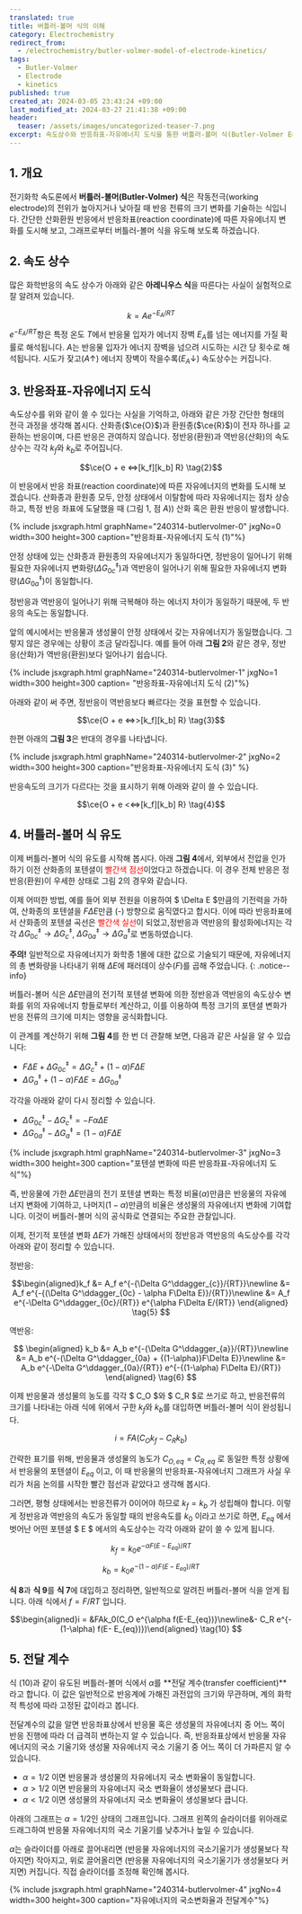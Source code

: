 ```yaml
---
translated: true
title: 버틀러-볼머 식의 이해
category: Electrochemistry
redirect_from:
  - /electrochemistry/butler-volmer-model-of-electrode-kinetics/
tags:
  - Butler-Volmer
  - Electrode
  - kinetics
published: true
created_at: 2024-03-05 23:43:24 +09:00
last_modified_at: 2024-03-27 21:41:38 +09:00
header:
  teaser: /assets/images/uncategorized-teaser-7.png
excerpt: 속도상수와 반응좌표-자유에너지 도식을 통한 버틀러-볼머 식(Butler-Volmer Equation)의 유도 과정 및 이해
---
```


## 1. 개요

전기화학 속도론에서 **버틀러-볼머(Butler-Volmer) 식**은 작동전극(working electrode)의 전위가 높아지거나 낮아질 때 반응 전류의 크기 변화를 기술하는 식입니다.  간단한 산화환원 반응에서 반응좌표(reaction coordinate)에 따른 자유에너지 변화를 도시해 보고, 그래프로부터 버틀러-볼머 식을 유도해 보도록 하겠습니다.

## 2. 속도 상수

많은 화학반응의 속도 상수가 아래와 같은 **아레니우스 식**을 따른다는 사실이 실험적으로 잘 알려져 있습니다.

$$ k = Ae^{-E_A/RT} \tag{1}$$

$e^{-E_A/RT}$항은 특정 온도 $T$에서 반응물 입자가 에너지 장벽 $E_A$를 넘는 에너지를 가질 확률로 해석됩니다.  $A$는 반응물 입자가 에너지 장벽을 넘으려 시도하는 시간 당 횟수로 해석됩니다.  시도가 잦고($A\uparrow$) 에너지 장벽이 작을수록($E_A\downarrow$) 속도상수는 커집니다.

## 3. 반응좌표-자유에너지 도식

속도상수를 위와 같이 쓸 수 있다는 사실을 기억하고, 아래와 같은 가장 간단한 형태의 전극 과정을 생각해 봅시다.  산화종($\ce{O}$)과 환원종($\ce{R}$)이 전자 하나를 교환하는 반응이며, 다른 반응은 관여하지 않습니다.  정반응(환원)과 역반응(산화)의 속도상수는 각각 ${k_f}$와 ${k_b}$로 주어집니다.

$$\ce{O + e <=>[k_f][k_b] R} \tag{2}$$

이 반응에서 반응 좌표(reaction coordinate)에 따른 자유에너지의 변화를 도시해 보겠습니다.  산화종과 환원종 모두, 안정 상태에서 이탈함에 따라 자유에너지는 점차 상승하고, 특정 반응 좌표에 도달했을 때 (그림 1, 점 $A$)) 산화 혹은 환원 반응이 발생합니다.

{% include jsxgraph.html graphName="240314-butlervolmer-0" jxgNo=0 width=300 height=300 caption="반응좌표-자유에너지 도식 (1)"%}

안정 상태에 있는 산화종과 환원종의 자유에너지가 동일하다면, 정반응이 일어나기 위해 필요한 자유에너지 변화량($\Delta G^\ddagger_{0c}$)과 역반응이 일어나기 위해 필요한 자유에너지 변화량($\Delta G^\ddagger_{0a}$)이 동일합니다.

정반응과 역반응이 일어나기 위해 극복해야 하는 에너지 차이가 동일하기 때문에, 두 반응의 속도는 동일합니다.

앞의 예시에서는 반응물과 생성물이 안정 상태에서 갖는 자유에너지가 동일했습니다.  그렇지 않은 경우에는 상황이 조금 달라집니다.  예를 들어 아래 **그림 2**와 같은 경우, 정반응(산화)가 역반응(환원)보다 일어나기 쉽습니다.

{% include jsxgraph.html graphName="240314-butlervolmer-1" jxgNo=1 width=300 height=300 caption= "반응좌표-자유에너지 도식 (2)"%}

아래와 같이 써 주면, 정반응이 역반응보다 빠르다는 것을 표현할 수 있습니다.

$$\ce{O + e <=>>[k_f][k_b] R} \tag{3}$$

한편 아래의 **그림 3**은 반대의 경우를 나타냅니다.

{% include jsxgraph.html graphName="240314-butlervolmer-2" jxgNo=2 width=300 height=300 caption="반응좌표-자유에너지 도식 (3)" %}

반응속도의 크기가 다르다는 것을 표시하기 위해 아래와 같이 쓸 수 있습니다.

$$\ce{O + e <<=>[k_f][k_b] R} \tag{4}$$

## 4. 버틀러-볼머 식 유도

이제 버틀러-볼머 식의 유도를 시작해 봅시다.  아래 **그림 4**에서, 외부에서 전압을 인가하기 이전 산화종의 포텐셜이 <font color='red'>빨간색 점선</font>이었다고 하겠습니다.  이 경우 전체 반응은 정반응(환원)이 우세한 상태로 그림 2의 경우와 같습니다.

이제 어떠한 방법, 예를 들어 외부 전원을 이용하여 $ \Delta E $만큼의 기전력을 가하여, 산화종의 포텐셜을 $F\Delta E$만큼 (-) 방향으로 움직였다고 합시다.  이에 따라 반응좌표에서 산화종의 포텐셜 곡선은 <font color='red'>빨간색 실선</font>이 되었고,정반응과 역반응의 활성화에너지는 각각 $\Delta G^\ddagger_{0c} \rightarrow \Delta G^\ddagger_{c}$, $\Delta G^\ddagger_{0a} \rightarrow \Delta G^\ddagger_{a}$로 변동하였습니다.

**주의!**  일반적으로 자유에너지가 화학종 1몰에 대한 값으로 기술되기 때문에, 자유에너지의 총 변화량을 나타내기 위해 $\Delta E$에 패러데이 상수($F$)를 곱해 주었습니다.
{: .notice--info}

버틀러-볼머 식은 $\Delta E$만큼의 전기적 포텐셜 변화에 의한 정반응과 역반응의 속도상수 변화를 위의 자유에너지 항들로부터 계산하고, 이를 이용하여 특정 크기의 포텐셜 변화가 반응 전류의 크기에 미치는 영향을 공식화합니다.

이 관계를 계산하기 위해 **그림 4**를 한 번 더 관찰해 보면, 다음과 같은 사실을 알 수 있습니다:

- $F\Delta E + \Delta G^\ddagger_{0c} = \Delta G^\ddagger_c + (1-\alpha)F\Delta E$
- $\Delta G^\ddagger_{a} + (1-\alpha)F\Delta E =  \Delta G^\ddagger_{0a}$

각각을 아래와 같이 다시 정리할 수 있습니다.

- $\Delta G^\ddagger_{0c} -\Delta G^\ddagger_c = -F\alpha\Delta E$
- $\Delta G^\ddagger_{0a} - \Delta G^\ddagger_a = (1-\alpha)F\Delta E$

{% include jsxgraph.html graphName="240314-butlervolmer-3" jxgNo=3 width=300 height=300 caption="포텐셜 변화에 따른 반응좌표-자유에너지 도식"%}

즉, 반응물에 가한 $\Delta E$만큼의 전기 포텐셜 변화는 특정 비율($\alpha$)만큼은 반응물의 자유에너지 변화에 기여하고, 나머지($1-\alpha$)만큼의 비율은 생성물의 자유에너지 변화에 기여합니다. 이것이 버틀러-볼머 식의 공식화로 연결되는 주요한 관찰입니다.

이제, 전기적 포텐셜 변화 $\Delta E$가 가해진 상태에서의 정반응과 역반응의 속도상수를 각각 아래와 같이 정리할 수 있습니다.

정반응:

$$\begin{aligned}k_f &= A_f e^{-{\Delta G^\ddagger_{c}}/{RT}}\newline
&= A_f e^{-{(\Delta G^\ddagger_{0c} - \alpha F\Delta E)}/{RT}}\newline
&= A_f e^{-\Delta G^\ddagger_{0c}/{RT}} e^{\alpha F\Delta E/{RT}}
\end{aligned}  \tag{5}
$$

역반응:

$$
\begin{aligned}
k_b &= A_b e^{-{\Delta G^\ddagger_{a}}/{RT}}\newline
&= A_b e^{-(\Delta G^\ddagger_{0a} + {(1-\alpha)}F\Delta E)}\newline
&= A_b e^{-\Delta G^\ddagger_{0a}/{RT}} e^{-{(1-\alpha) F\Delta E}/{RT}}
\end{aligned} \tag{6}
$$

이제 반응물과 생성물의 농도를 각각 $ C_O $와 $ C_R $로 쓰기로 하고, 반응전류의 크기를 나타내는 아래 식에 위에서 구한 $k_f$와 $k_b$를 대입하면 버틀러-볼머 식이 완성됩니다.

$$ i = FA({C_O}{k_f}-{C_R}{k_b}) \tag{7} $$

간략한 표기를 위해, 반응물과 생성물의 농도가 $C_{O, eq} = C_{R, eq}$ 로 동일한 특정 상황에서 반응물의 포텐셜이 $E_{eq}$ 이고, 이 때 반응물의 반응좌표-자유에너지 그래프가 사실 우리가 처음 논의를 시작한 빨간 점선과 같았다고 생각해 봅시다.

그러면, 평형 상태에서는 반응전류가 0이어야 하므로 $k_f = k_b$ 가 성립해야 합니다.  이렇게 정반응과 역반응의 속도가 동일할 때의 반응속도를 $k_0$ 이라고 쓰기로 하면, $E_{eq}$ 에서 벗어난 어떤 포텐셜 $ E $ 에서의 속도상수는 각각 아래와 같이 쓸 수 있게 됩니다.

$$ k_f = k_0 e^{-{\alpha F(E-E_{eq})}/{RT}} \tag{8} $$

$$ k_b = k_0 e^{-{(1-\alpha) F(E-E_{eq})}/{RT}} \tag{9} $$

**식 8**과 **식 9**를 **식 7**에 대입하고 정리하면, 일반적으로 알려진 버틀러-볼머 식을 얻게 됩니다.  아래 식에서 $f = F/{RT}$ 입니다.

$$\begin{aligned}i = &FAk_0(C_O e^{\alpha f(E-E_{eq})}\newline&- C_R e^{-(1-\alpha) f(E- E_{eq})})\end{aligned} \tag{10} $$

## 5. 전달 계수

식 $(10)$과 같이 유도된 버틀러-볼머 식에서 $\alpha$를 **전달 계수(transfer coefficient)**라고 합니다.  이 값은 일반적으로 반응계에 가해진 과전압의 크기와 무관하며, 계의 화학적 특성에 따라 고정된 값이라고 봅니다.

전달계수의 값을 알면 반응좌표상에서 반응물 혹은 생성물의 자유에너지 중 어느 쪽이 반응 진행에 따라 더 급격히 변하는지 알 수 있습니다.  즉, 반응좌표상에서 반응물 자유에너지의 국소 기울기와 생성물 자유에너지 국소 기울기 중 어느 쪽이 더 가파른지 알 수 있습니다.

- $\alpha = 1/2$ 이면 반응물과 생성물의 자유에너지 국소 변화율이 동일합니다.
- $\alpha\gt 1/2$ 이면 반응물의 자유에너지 국소 변화율이 생성물보다 큽니다.
- $\alpha\lt 1/2$ 이면 생성물의 자유에너지 국소 변화율이 생성물보다 큽니다.

아래의 그래프는 $\alpha = 1/2$인 상태의 그래프입니다.  그래프 왼쪽의 슬라이더를 위아래로 드래그하여 반응물 자유에너지의 국소 기울기를 낮추거나 높일 수 있습니다.

$\alpha$는 슬라이더를 아래로 끌어내리면 (반응물 자유에너지의 국소기울기가 생성물보다 작아지면) 작아지고, 위로 끌어올리면 (반응물 자유에너지의 국소기울기가 생성물보다 커지면) 커집니다.  직접 슬라이더를 조정해 확인해 봅시다. 

{% include jsxgraph.html graphName="240314-butlervolmer-4" jxgNo=4 width=300 height=300 caption="자유에너지의 국소변화율과 전달계수"%}